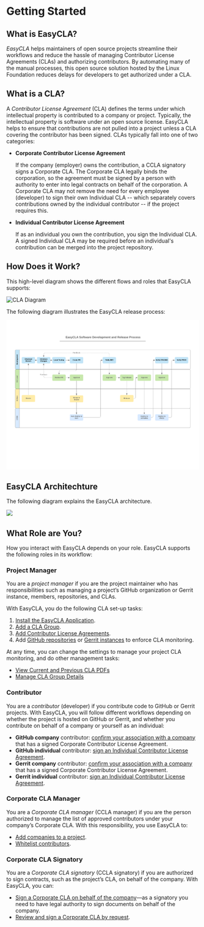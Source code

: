 # Getting Started

## What is EasyCLA?

_EasyCLA_ helps maintainers of open source projects streamline their workflows and reduce the hassle of managing Contributor License Agreements \(CLAs\) and authorizing contributors. By automating many of the manual processes, this open source solution hosted by the Linux Foundation reduces delays for developers to get authorized under a CLA.

## What is a CLA?

A _Contributor License Agreement_ \(CLA\) defines the terms under which intellectual property is contributed to a company or project. Typically, the intellectual property is software under an open source license. EasyCLA helps to ensure that contributions are not pulled into a project unless a CLA covering the contributor has been signed. CLAs typically fall into one of two categories:

* **Corporate Contributor License Agreement**

  If the company \(employer\) owns the contribution, a CCLA signatory signs a Corporate CLA. The Corporate CLA legally binds the corporation, so the agreement must be signed by a person with authority to enter into legal contracts on behalf of the corporation. A Corporate CLA may not remove the need for every employee \(developer\) to sign their own Individual CLA -- which separately covers contributions owned by the individual contributor -- if the project requires this.

* **Individual Contributor License Agreement**

  If as an individual you own the contribution, you sign the Individual CLA. A signed Individual CLA may be required before an individual's contribution can be merged into the project repository.

## How Does it Work?

This high-level diagram shows the different flows and roles that EasyCLA supports:

![CLA Diagram](../.gitbook/assets/cla_diagram_v8.png)

The following diagram illustrates the EasyCLA release process:

![Release Process](../.gitbook/assets/easycla_software_development_and_release_process.png)

## EasyCLA Architechture

The following diagram explains the EasyCLA architecture.

![](../.gitbook/assets/architecture-overview.png)

## What Role are You?

How you interact with EasyCLA depends on your role. EasyCLA supports the following roles in its workflow:

### Project Manager

You are a _project manager_ if you are the project maintainer who has responsibilities such as managing a project’s GitHub organization or Gerrit instance, members, repositories, and CLAs.

With EasyCLA, you do the following CLA set-up tasks:

1. [Install the EasyCLA Application](project-managers/install-the-easycla-application.md).
2. [Add a CLA Group](project-managers/add-a-cla-group.md).
3. [Add Contributor License Agreements](project-managers/add-contributor-license-agreements.md).
4. Add [GitHub repositories](project-managers/add-github-repositories-to-cla-monitoring-or-remove-them-from-cla-monitoring.md) or [Gerrit instances](project-managers/add-gerrit-instances-to-cla-monitoring-or-delete-them-from-cla-monitoring.md) to enforce CLA monitoring.

At any time, you can change the settings to manage your project CLA monitoring, and do other management tasks:

* [View Current and Previous CLA PDFs](project-managers/view-current-and-previous-cla-pdfs.md)
* [Manage CLA Group Details](project-managers/manage-cla-group-details.md)

### Contributor

You are a _contributor_ \(developer\) if you contribute code to GitHub or Gerrit projects. With EasyCLA, you will follow different workflows depending on whether the project is hosted on GitHub or Gerrit, and whether you contribute on behalf of a company or yourself as an individual:

* **GitHub company** contributor: [confirm your association with a company ](contributors/contribute-to-a-github-company-project.md) that has a signed Corporate Contributor License Agreement.
* **GitHub individual** contributor: [sign an Individual Contributor License Agreement](contributors/sign-a-cla-as-an-individual-contributor-to-github.md).
* **Gerrit company** contributor: [confirm your association with a company ](contributors/contribute-to-a-gerrit-project.md)that has a signed Corporate Contributor License Agreement.
* **Gerrit individual** contributor: [sign an Individual Contributor License Agreement](contributors/contribute-to-a-gerrit-project.md).

### Corporate CLA Manager

You are a _Corporate CLA manager_ \(CCLA manager\) if you are the person authorized to manage the list of approved contributors under your company’s Corporate CLA. With this responsibility, you use EasyCLA to:

* [Add companies to a project](ccla-managers-and-ccla-signatories/add-a-company-to-a-project.md).
* [Whitelist contributors](ccla-managers-and-ccla-signatories/whitelist-contributors.md).

### Corporate CLA Signatory

You are a _Corporate CLA signatory_ \(CCLA signatory\) if you are authorized to sign contracts, such as the project’s CLA, on behalf of the company. With EasyCLA, you can:

* [Sign a Corporate CLA on behalf of the company](ccla-managers-and-ccla-signatories/sign-a-corporate-cla-on-behalf-of-the-company.md)—as a signatory you need to have legal authority to sign documents on behalf of the company.
* [Review and sign a Corporate CLA by request](ccla-managers-and-ccla-signatories/review-and-sign-a-corporate-cla-by-request.md).

